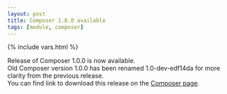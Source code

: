 ```yaml
---
layout: post
title: Composer 1.0.0 available
tags: [module, composer]
---
```

{% include vars.html %}

Release of Composer 1.0.0 is now available.<br />
Old Composer version 1.0.0 has been renamed 1.0-dev-edf14da for more clarity from the previous release.<br />
You can find link to download this release on the [Composer page](/modules/composer).